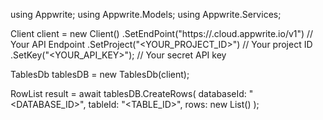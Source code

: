 using Appwrite;
using Appwrite.Models;
using Appwrite.Services;

Client client = new Client()
    .SetEndPoint("https://<REGION>.cloud.appwrite.io/v1") // Your API Endpoint
    .SetProject("<YOUR_PROJECT_ID>") // Your project ID
    .SetKey("<YOUR_API_KEY>"); // Your secret API key

TablesDb tablesDB = new TablesDb(client);

RowList result = await tablesDB.CreateRows(
    databaseId: "<DATABASE_ID>",
    tableId: "<TABLE_ID>",
    rows: new List<object>()
);